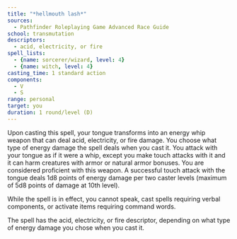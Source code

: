 ```yaml
---
title: "*hellmouth lash*"
sources:
  - Pathfinder Roleplaying Game Advanced Race Guide
school: transmutation
descriptors:
  - acid, electricity, or fire
spell_lists:
  - {name: sorcerer/wizard, level: 4}
  - {name: witch, level: 4}
casting_time: 1 standard action
components:
  - V
  - S
range: personal
target: you
duration: 1 round/level (D)
---
```


Upon casting this spell, your tongue transforms into an energy whip weapon that can deal acid, electricity, or fire damage. You choose what type of energy damage the spell deals when you cast it. You attack with your tongue as if it were a whip, except you make touch attacks with it and it can harm creatures with armor or natural armor bonuses. You are considered proficient with this weapon. A successful touch attack with the tongue deals 1d8 points of energy damage per two caster levels (maximum of 5d8 points of damage at 10th level).

While the spell is in effect, you cannot speak, cast spells requiring verbal components, or activate items requiring command words.

The spell has the acid, electricity, or fire descriptor, depending on what type of energy damage you chose when you cast it.